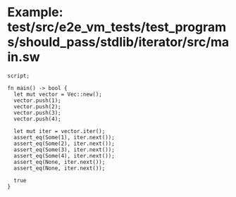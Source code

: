 # Example: test/src/e2e_vm_tests/test_programs/should_pass/stdlib/iterator/src/main.sw

```sway
script;

fn main() -> bool {
  let mut vector = Vec::new();
  vector.push(1);
  vector.push(2);
  vector.push(3);
  vector.push(4);

  let mut iter = vector.iter();
  assert_eq(Some(1), iter.next());
  assert_eq(Some(2), iter.next());
  assert_eq(Some(3), iter.next());
  assert_eq(Some(4), iter.next());
  assert_eq(None, iter.next());
  assert_eq(None, iter.next());
  
  true
}
```

